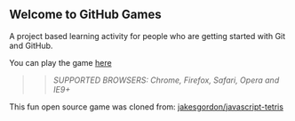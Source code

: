## Welcome to GitHub Games

A project based learning activity for people who are getting started with Git and GitHub.

You can play the game [here](https://dbgingerich.github.io/github-games/)

>> _*SUPPORTED BROWSERS*: Chrome, Firefox, Safari, Opera and IE9+_

This fun open source game was cloned from: [jakesgordon/javascript-tetris](https://github.com/jakesgordon/javascript-tetris)
